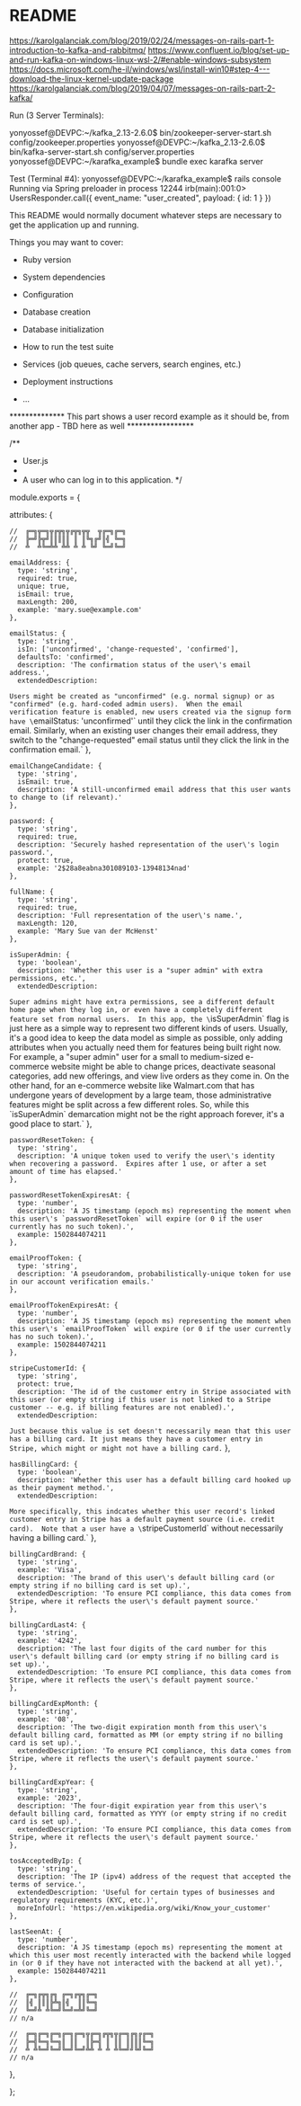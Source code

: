 # README

https://karolgalanciak.com/blog/2019/02/24/messages-on-rails-part-1-introduction-to-kafka-and-rabbitmq/
https://www.confluent.io/blog/set-up-and-run-kafka-on-windows-linux-wsl-2/#enable-windows-subsystem
https://docs.microsoft.com/he-il/windows/wsl/install-win10#step-4---download-the-linux-kernel-update-package
https://karolgalanciak.com/blog/2019/04/07/messages-on-rails-part-2-kafka/

Run (3 Server Terminals):

yonyossef@DEVPC:~/kafka_2.13-2.6.0$ bin/zookeeper-server-start.sh config/zookeeper.properties
yonyossef@DEVPC:~/kafka_2.13-2.6.0$ bin/kafka-server-start.sh config/server.properties
yonyossef@DEVPC:~/karafka_example$ bundle exec karafka server

Test (Terminal #4):
yonyossef@DEVPC:~/karafka_example$ rails console
Running via Spring preloader in process 12244
irb(main):001:0> UsersResponder.call({ event_name: "user_created", payload: { id: 1 } })

This README would normally document whatever steps are necessary to get the
application up and running.

Things you may want to cover:

* Ruby version

* System dependencies

* Configuration

* Database creation

* Database initialization

* How to run the test suite

* Services (job queues, cache servers, search engines, etc.)

* Deployment instructions

* ...

************** This part shows a user record example as it should be, from another app - TBD here as well *****************


/**
 * User.js
 *
 * A user who can log in to this application.
 */

module.exports = {

  attributes: {

    //  ╔═╗╦═╗╦╔╦╗╦╔╦╗╦╦  ╦╔═╗╔═╗
    //  ╠═╝╠╦╝║║║║║ ║ ║╚╗╔╝║╣ ╚═╗
    //  ╩  ╩╚═╩╩ ╩╩ ╩ ╩ ╚╝ ╚═╝╚═╝

    emailAddress: {
      type: 'string',
      required: true,
      unique: true,
      isEmail: true,
      maxLength: 200,
      example: 'mary.sue@example.com'
    },

    emailStatus: {
      type: 'string',
      isIn: ['unconfirmed', 'change-requested', 'confirmed'],
      defaultsTo: 'confirmed',
      description: 'The confirmation status of the user\'s email address.',
      extendedDescription:
`Users might be created as "unconfirmed" (e.g. normal signup) or as "confirmed" (e.g. hard-coded
admin users).  When the email verification feature is enabled, new users created via the
signup form have \`emailStatus: 'unconfirmed'\` until they click the link in the confirmation email.
Similarly, when an existing user changes their email address, they switch to the "change-requested"
email status until they click the link in the confirmation email.`
    },

    emailChangeCandidate: {
      type: 'string',
      isEmail: true,
      description: 'A still-unconfirmed email address that this user wants to change to (if relevant).'
    },

    password: {
      type: 'string',
      required: true,
      description: 'Securely hashed representation of the user\'s login password.',
      protect: true,
      example: '2$28a8eabna301089103-13948134nad'
    },

    fullName: {
      type: 'string',
      required: true,
      description: 'Full representation of the user\'s name.',
      maxLength: 120,
      example: 'Mary Sue van der McHenst'
    },

    isSuperAdmin: {
      type: 'boolean',
      description: 'Whether this user is a "super admin" with extra permissions, etc.',
      extendedDescription:
`Super admins might have extra permissions, see a different default home page when they log in,
or even have a completely different feature set from normal users.  In this app, the \`isSuperAdmin\`
flag is just here as a simple way to represent two different kinds of users.  Usually, it's a good idea
to keep the data model as simple as possible, only adding attributes when you actually need them for
features being built right now.
For example, a "super admin" user for a small to medium-sized e-commerce website might be able to
change prices, deactivate seasonal categories, add new offerings, and view live orders as they come in.
On the other hand, for an e-commerce website like Walmart.com that has undergone years of development
by a large team, those administrative features might be split across a few different roles.
So, while this \`isSuperAdmin\` demarcation might not be the right approach forever, it's a good place to start.`
    },

    passwordResetToken: {
      type: 'string',
      description: 'A unique token used to verify the user\'s identity when recovering a password.  Expires after 1 use, or after a set amount of time has elapsed.'
    },

    passwordResetTokenExpiresAt: {
      type: 'number',
      description: 'A JS timestamp (epoch ms) representing the moment when this user\'s `passwordResetToken` will expire (or 0 if the user currently has no such token).',
      example: 1502844074211
    },

    emailProofToken: {
      type: 'string',
      description: 'A pseudorandom, probabilistically-unique token for use in our account verification emails.'
    },

    emailProofTokenExpiresAt: {
      type: 'number',
      description: 'A JS timestamp (epoch ms) representing the moment when this user\'s `emailProofToken` will expire (or 0 if the user currently has no such token).',
      example: 1502844074211
    },

    stripeCustomerId: {
      type: 'string',
      protect: true,
      description: 'The id of the customer entry in Stripe associated with this user (or empty string if this user is not linked to a Stripe customer -- e.g. if billing features are not enabled).',
      extendedDescription:
`Just because this value is set doesn't necessarily mean that this user has a billing card.
It just means they have a customer entry in Stripe, which might or might not have a billing card.`
    },

    hasBillingCard: {
      type: 'boolean',
      description: 'Whether this user has a default billing card hooked up as their payment method.',
      extendedDescription:
`More specifically, this indcates whether this user record's linked customer entry in Stripe has
a default payment source (i.e. credit card).  Note that a user have a \`stripeCustomerId\`
without necessarily having a billing card.`
    },

    billingCardBrand: {
      type: 'string',
      example: 'Visa',
      description: 'The brand of this user\'s default billing card (or empty string if no billing card is set up).',
      extendedDescription: 'To ensure PCI compliance, this data comes from Stripe, where it reflects the user\'s default payment source.'
    },

    billingCardLast4: {
      type: 'string',
      example: '4242',
      description: 'The last four digits of the card number for this user\'s default billing card (or empty string if no billing card is set up).',
      extendedDescription: 'To ensure PCI compliance, this data comes from Stripe, where it reflects the user\'s default payment source.'
    },

    billingCardExpMonth: {
      type: 'string',
      example: '08',
      description: 'The two-digit expiration month from this user\'s default billing card, formatted as MM (or empty string if no billing card is set up).',
      extendedDescription: 'To ensure PCI compliance, this data comes from Stripe, where it reflects the user\'s default payment source.'
    },

    billingCardExpYear: {
      type: 'string',
      example: '2023',
      description: 'The four-digit expiration year from this user\'s default billing card, formatted as YYYY (or empty string if no credit card is set up).',
      extendedDescription: 'To ensure PCI compliance, this data comes from Stripe, where it reflects the user\'s default payment source.'
    },

    tosAcceptedByIp: {
      type: 'string',
      description: 'The IP (ipv4) address of the request that accepted the terms of service.',
      extendedDescription: 'Useful for certain types of businesses and regulatory requirements (KYC, etc.)',
      moreInfoUrl: 'https://en.wikipedia.org/wiki/Know_your_customer'
    },

    lastSeenAt: {
      type: 'number',
      description: 'A JS timestamp (epoch ms) representing the moment at which this user most recently interacted with the backend while logged in (or 0 if they have not interacted with the backend at all yet).',
      example: 1502844074211
    },

    //  ╔═╗╔╦╗╔╗ ╔═╗╔╦╗╔═╗
    //  ║╣ ║║║╠╩╗║╣  ║║╚═╗
    //  ╚═╝╩ ╩╚═╝╚═╝═╩╝╚═╝
    // n/a

    //  ╔═╗╔═╗╔═╗╔═╗╔═╗╦╔═╗╔╦╗╦╔═╗╔╗╔╔═╗
    //  ╠═╣╚═╗╚═╗║ ║║  ║╠═╣ ║ ║║ ║║║║╚═╗
    //  ╩ ╩╚═╝╚═╝╚═╝╚═╝╩╩ ╩ ╩ ╩╚═╝╝╚╝╚═╝
    // n/a

  },


};
